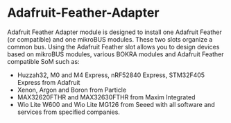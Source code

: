 # Adafruit-Feather-Adapter
Adafruit Feather Adapter module is designed to install one Adafruit Feather (or compatible) and one mikroBUS modules.
These two slots organize a common bus. Using the Adafruit Feather slot allows you to design devices based on mikroBUS modules, various BOKRA modules and Adafruit Feather compatible SoM such as:
- Huzzah32, M0 and M4 Express, nRF52840 Express, STM32F405 Express from Adafruit
- Xenon, Argon and Boron from Particle
- MAX32620FTHR and MAX32630FTHR from Maxim Integrated
- Wio Lite W600 and Wio Lite MG126 from Seeed
with all software and services from specified companies.
